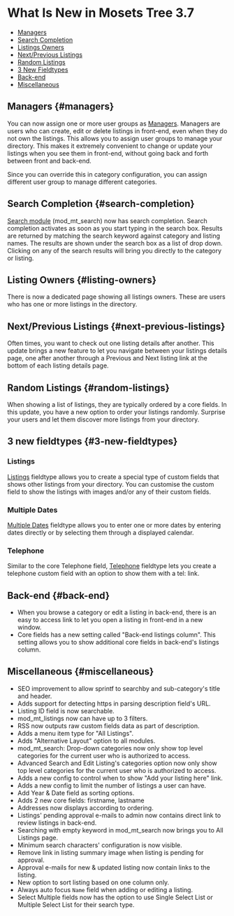 # What Is New in Mosets Tree 3.7

- [Managers]({{version}}/what-is-new#managers)
- [Search Completion]({{version}}/what-is-new#search-completion)
- [Listings Owners]({{version}}/what-is-new#listing-owners)
- [Next/Previous Listings]({{version}}/what-is-new#next-previous-listings)
- [Random Listings]({{version}}/what-is-new#random-listings)
- [3 New Fieldtypes]({{version}}/what-is-new#3-new-fieldtypes)
- [Back-end]({{version}}/what-is-new#back-end)
- [Miscellaneous]({{version}}/what-is-new#miscellaneous)

## Managers {#managers}

You can now assign one or more user groups as [Managers]({{version}}/acl#managers). Managers are users who can create, edit or delete listings in front-end, even when they do not own the listings. This allows you to assign user groups to manage your directory. This makes it extremely convenient to change or update your listings when you see them in front-end, without going back and forth between front and back-end.

Since you can override this in category configuration, you can assign different user group to manage different categories.

## Search Completion {#search-completion}

[Search module]({{version}}/modules#mod-mt-search) (mod_mt_search) now has search completion. Search completion activates as soon as you start typing in the search box. Results are returned by matching the search keyword against category and listing names. The results are shown under the search box as a list of drop down. Clicking on any of the search results will bring you directly to the category or listing.

## Listing Owners {#listing-owners}

There is now a dedicated page showing all listings owners. These are users who has one or more listings in the directory.

## Next/Previous Listings {#next-previous-listings}

Often times, you want to check out one listing details after another. This update brings a new feature to let you navigate between your listings details page, one after another through a Previous and Next listing link at the bottom of each listing details page.

## Random Listings {#random-listings}

When showing a list of listings, they are typically ordered by a core fields. In this update, you have a new option to order your listings randomly. Surprise your users and let them discover more listings from your directory.

## 3 new fieldtypes {#3-new-fieldtypes}

### Listings

[Listings]({{version}}/fields#fieldtype-listings) fieldtype allows you to create a special type of custom fields that shows other listings from your directory. You can customise the custom field to show the listings with images and/or any of their custom fields.

### Multiple Dates

[Multiple Dates]({{version}}/fields#fieldtype-multipledates) fieldtype allows you to enter one or more dates by entering dates directly or by selecting them through a displayed calendar.

### Telephone

Similar to the core Telephone field, [Telephone]({{version}}/fields#fieldtype-telephone) fieldtype lets you create a telephone custom field with an option to show them with a tel: link.

## Back-end {#back-end}

- When you browse a category or edit a listing in back-end, there is an easy to access link to let you open a listing in front-end in a new window. 
- Core fields has a new setting called "Back-end listings column". This setting allows you to show additional core fields in back-end's listings column.

## Miscellaneous {#miscellaneous}

- SEO improvement to allow sprintf to searchby and sub-category's title and header.
- Adds support for detecting https in parsing description field's URL.
- Listing ID field is now searchable.
- mod_mt_listings now can have up to 3 filters.
- RSS now outputs raw custom fields data as part of description.
- Adds a menu item type for "All Listings".
- Adds "Alternative Layout" option to all modules.
- mod_mt_search: Drop-down categories now only show top level categories for the current user who is authorized to access.
- Advanced Search and Edit Listing's categories option now only show top level categories for the current user who is authorized to access.
- Adds a new config to control when to show "Add your listing here" link.
- Adds a new config to limit the number of listings a user can have.
- Add Year & Date field as sorting options.
- Adds 2 new core fields: firstname, lastname
- Addresses now displays according to ordering.
- Listings' pending approval e-mails to admin now contains direct link to review listings in back-end.
- Searching with empty keyword in mod_mt_search now brings you to All Listings page.
- Minimum search characters' configuration is now visible.
- Remove link in listing summary image when listing is pending for approval.
- Approval e-mails for new & updated listing now contain links to the listing.
- New option to sort listing based on one column only.
- Always auto focus `Name` field when adding or editing a listing.
- Select Multiple fields now has the option to use Single Select List or Multiple Select List for their search type.